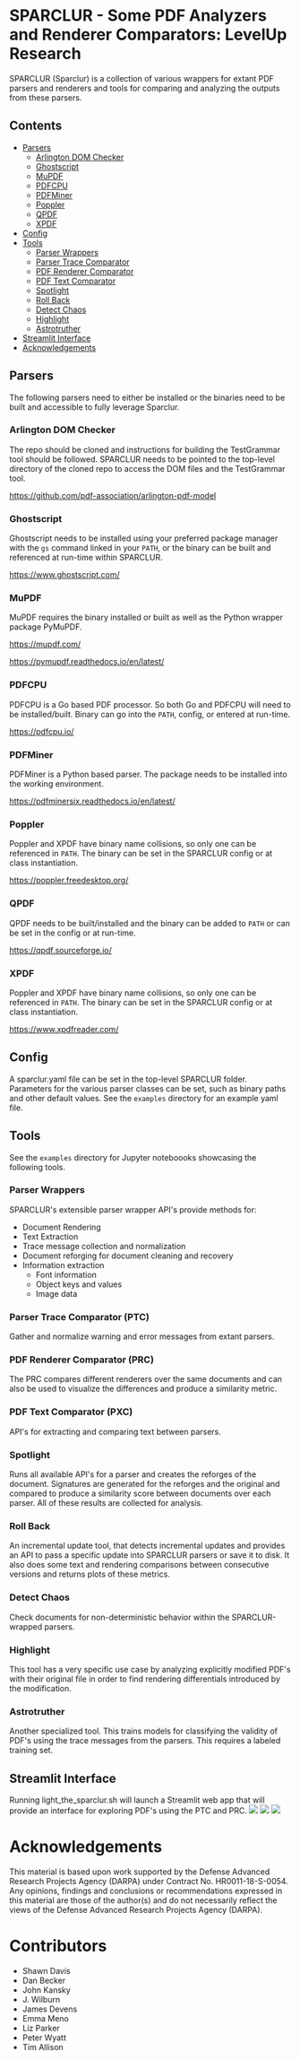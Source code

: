 # SPARCLUR - Some PDF Analyzers and Renderer Comparators: LevelUp Research

SPARCLUR (Sparclur) is a collection of various wrappers for extant PDF 
parsers and renderers and tools for comparing and analyzing the outputs from
these parsers.

## Contents
- [Parsers](#parsers)
  - [Arlington DOM Checker](#arlington-dom-checker)
  - [Ghostscript](#ghostscript)
  - [MuPDF](#mupdf)
  - [PDFCPU](#pdfcpu)
  - [PDFMiner](#pdfminer)
  - [Poppler](#poppler)
  - [QPDF](#qpdf)
  - [XPDF](#xpdf)
- [Config](#config)
- [Tools](#tools)
  - [Parser Wrappers](#parser-wrappers)
  - [Parser Trace Comparator](#parser-trace-comparator-ptc)
  - [PDF Renderer Comparator](#pdf-renderer-comparator-prc)
  - [PDF Text Comparator](#pdf-text-comparator-pxc)
  - [Spotlight](#spotlight)
  - [Roll Back](#roll-back)
  - [Detect Chaos](#detect-chaos)
  - [Highlight](#hightlight)
  - [Astrotruther](#astrotruther)
- [Streamlit Interface](#streamlit-interface)
- [Acknowledgements](#acknowledgements)


## Parsers
The following parsers need to either be installed or the binaries need to be built and accessible to fully leverage Sparclur.

### Arlington DOM Checker
The repo should be cloned and instructions for building the TestGrammar tool should be followed. SPARCLUR needs to be
pointed to the top-level directory of the cloned repo to access the DOM files and the TestGrammar tool.

https://github.com/pdf-association/arlington-pdf-model

### Ghostscript
Ghostscript needs to be installed using your preferred package manager with the `gs` command linked in your `PATH`, or 
the binary can be built and referenced at run-time within SPARCLUR.

https://www.ghostscript.com/

### MuPDF
MuPDF requires the binary installed or built as well as the Python wrapper package PyMuPDF.

https://mupdf.com/

https://pymupdf.readthedocs.io/en/latest/

### PDFCPU
PDFCPU is a Go based PDF processor. So both Go and PDFCPU will need to be installed/built. Binary can go into the `PATH`,
config, or entered at run-time.

https://pdfcpu.io/

### PDFMiner
PDFMiner is a Python based parser. The package needs to be installed into the working environment.

https://pdfminersix.readthedocs.io/en/latest/

### Poppler
Poppler and XPDF have binary name collisions, so only one can be referenced in `PATH`. The binary can be set in the
SPARCLUR config or at class instantiation.

https://poppler.freedesktop.org/

### QPDF
QPDF needs to be built/installed and the binary can be added to `PATH` or can be set in the config or
at run-time.

https://qpdf.sourceforge.io/

### XPDF
Poppler and XPDF have binary name collisions, so only one can be referenced in `PATH`. The binary can be set in the
SPARCLUR config or at class instantiation.

https://www.xpdfreader.com/

## Config
A sparclur.yaml file can be set in the top-level SPARCLUR folder. Parameters for the various parser classes can
be set, such as binary paths and other default values. See the `examples` directory for an example yaml file.

## Tools
See the `examples` directory for Jupyter noteboooks showcasing the following tools.

### Parser Wrappers
SPARCLUR's extensible parser wrapper API's provide methods for:
* Document Rendering
* Text Extraction
* Trace message collection and normalization
* Document reforging for document cleaning and recovery
* Information extraction 
  * Font information
  * Object keys and values
  * Image data

### Parser Trace Comparator (PTC)
Gather and normalize warning and error messages from extant parsers.

### PDF Renderer Comparator (PRC)
The PRC compares different renderers over the same documents and can also be used
to visualize the differences and produce a similarity metric.

### PDF Text Comparator (PXC)
API's for extracting and comparing text between parsers.

### Spotlight
Runs all available API's for a parser and creates the reforges of the document. Signatures are generated for the
reforges and the original and compared to produce a similarity score between documents over each parser.
All of these results are collected for analysis.

### Roll Back
An incremental update tool, that detects incremental updates and provides an API to pass a specific update
into SPARCLUR parsers or save it to disk. It also does some text and rendering comparisons between consecutive versions
and returns plots of these metrics.

### Detect Chaos
Check documents for non-deterministic behavior within the SPARCLUR-wrapped parsers.

### Highlight
This tool has a very specific use case by analyzing explicitly modified PDF's with their original file in
order to find rendering differentials introduced by the modification.

### Astrotruther
Another specialized tool. This trains models for classifying the validity of PDF's using the 
trace messages from the parsers. This requires a labeled training set.

## Streamlit Interface

Running light_the_sparclur.sh will launch a Streamlit web app that will provide an interface for 
exploring PDF's using the PTC and PRC.
![](./images/lit_sparclur_ptc_no_warnings.png)
![](./images/lit_sparclur_prc_2.png)
![](./images/lit_sparclur_ptc_warnings.png)

# Acknowledgements

This material is based upon work supported by the Defense Advanced Research 
Projects Agency (DARPA) under Contract No. HR0011-18-S-0054. Any opinions, 
findings and conclusions or recommendations expressed in this material are 
those of the author(s) and do not necessarily reflect the views of the 
Defense Advanced Research Projects Agency (DARPA).

# Contributors
- Shawn Davis
- Dan Becker
- John Kansky
- J. Wilburn
- James Devens
- Emma Meno
- Liz Parker
- Peter Wyatt
- Tim Allison
